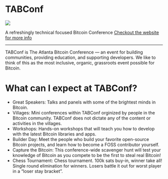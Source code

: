 # TABConf

<img src="https://github.com/TABConf/2023.tabconf.com/blob/main/assets/img/TABConf_Black_Medium.png">

A refreshingly technical focused Bitcoin Conference
[Checkout the website for more info]([https://storj.io/storj.pdf](https://2023.tabconf.com/))

----

TABConf is The Atlanta Bitcoin Conference — an event for building communities, providing education, and supporting developers. We like to think of this as the most inclusive, organic, grassroots event possible for Bitcoin.

# What can I expect at TABConf?

- Great Speakers: Talks and panels with some of the brightest minds in Bitcoin.
- Villages: Mini conferences within TABConf orginized by people in the Bitcoin community. TABConf does not dictate any of the content or activities in the villages.
- Workshops: Hands-on workshops that will teach you how to develop with the latest Bitcoin libraries and apps.
- Builder Day: Meet the people who build your favorite open-source Bitcoin projects, and learn how to become a FOSS contributor yourself.
- Capture the Bitcoin: This conference-wide scavenger hunt will test your knowledge of Bitcoin as you compete to be the first to steal real Bitcoin!
- Chess Tournament: Chess tournament. 100k sats buy-in, winner take all! Single round elimination for winners. Losers battle it out for worst player in a “loser stay bracket”.
